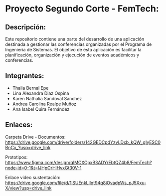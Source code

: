 # Proyecto Segundo Corte - FemTech:

## Descripción:
Este repositorio contiene una parte del desarrollo de una aplicación destinada a gestionar las conferencias organizadas por el Programa de Ingeniería de Sistemas. El objetivo de esta aplicación es facilitar la planificación, organización y ejecución de eventos académicos y conferencias.

## Integrantes:
- Thalia Bernal Epe
- Lina Alexandra Diaz Ospina
- Karen Nathalia Sandoval Sanchez
- Andrea Carolina Realpe Muñoz
- Ana Isabel Quira Fernández

## Enlaces:
Carpeta Drive - Documentos: https://drive.google.com/drive/folders/142GEDCpdYzyLDxb_kQW_gIyESC0BnCx_?usp=drive_link

Prototipos: https://www.figma.com/design/qIMCXCpxB3ADYrEbtQZ4b8/FemTech?node-id=0-1&t=lJHpOrHlHvxGt30V-1

Enlace video sustentación: https://drive.google.com/file/d/1lSUEnkLllqt94q8jOvadpWs_pJ5Xxu-X/view?usp=drive_link
